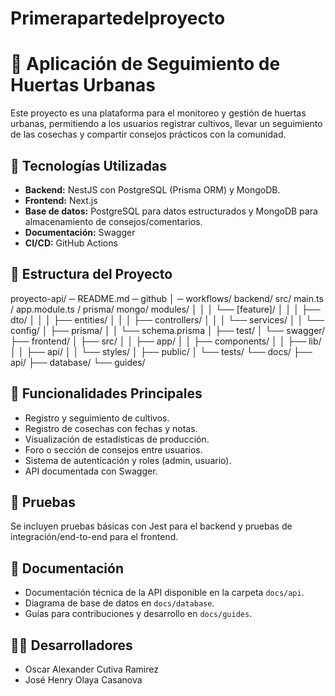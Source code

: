 # Primerapartedelproyecto
# 🌱 Aplicación de Seguimiento de Huertas Urbanas

Este proyecto es una plataforma para el monitoreo y gestión de huertas urbanas, permitiendo a los usuarios registrar cultivos, llevar un seguimiento de las cosechas y compartir consejos prácticos con la comunidad.

## 🚀 Tecnologías Utilizadas

- **Backend:** NestJS con PostgreSQL (Prisma ORM) y MongoDB.
- **Frontend:** Next.js
- **Base de datos:** PostgreSQL para datos estructurados y MongoDB para almacenamiento de consejos/comentarios.
- **Documentación:** Swagger
- **CI/CD:** GitHub Actions

## 📁 Estructura del Proyecto

proyecto-api/ 
─ README.md 
─ github │ 
─ workflows/  backend/  src/ main.ts / app.module.ts / prisma/  mongo/ modules/ │ │ │ └── [feature]/ │ │ │ ├── dto/ │ │ │ ├── entities/ │ │ │ ├── controllers/ │ │ │ └── services/ │ │ └── config/ │ ├── prisma/ │ │ └── schema.prisma │ ├── test/ │ └── swagger/ ├── frontend/ │ ├── src/ │ │ ├── app/ │ │ ├── components/ │ │ ├── lib/ │ │ ├── api/ │ │ └── styles/ │ ├── public/ │ └── tests/ └── docs/ ├── api/ ├── database/ └── guides/


## 📌 Funcionalidades Principales

- Registro y seguimiento de cultivos.
- Registro de cosechas con fechas y notas.
- Visualización de estadísticas de producción.
- Foro o sección de consejos entre usuarios.
- Sistema de autenticación y roles (admin, usuario).
- API documentada con Swagger.

## 🧪 Pruebas

Se incluyen pruebas básicas con Jest para el backend y pruebas de integración/end-to-end para el frontend.

## 📄 Documentación

- Documentación técnica de la API disponible en la carpeta `docs/api`.
- Diagrama de base de datos en `docs/database`.
- Guías para contribuciones y desarrollo en `docs/guides`.

## 👨‍💻 Desarrolladores

- Oscar Alexander Cutiva Ramirez
- José Henry Olaya Casanova
